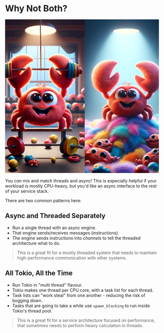 # Why Not Both?

![](../images/crabs-together.webp)

You *can* mix and match threads and async! This is especially helpful if your workload is mostly CPU-heavy, but you'd like an async interface to the rest of your service stack.

There are two common patterns here:

## Async and Threaded Separately

* Run a single thread with an async engine.
* That engine sends/receives messages (instructions).
* The engine sends instructions into *channels* to tell the threaded architecture what to do.

> This is a great fit for a mostly threaded system that needs to maintain high-performance communication with other systems.

## All Tokio, All the Time

* Run Tokio in "multi thread" flavour.
* Tokio makes one thread per CPU core, with a task list for each thread.
* Task lists can "work steal" from one another - reducing the risk of bogging down.
* Tasks that are going to take a while use `spawn_blocking` to run inside Tokio's thread pool.

> This is a great fit for a service architecture focused on performance, that sometimes needs to perform heavy calculation in threads.